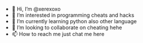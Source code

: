 - 👋 Hi, I’m @xerexoxo
- 👀 I’m interested in programming cheats and hacks
- 🌱 I’m currently learning python also other language
- 💞️ I’m looking to collaborate on cheating hehe
- 📫 How to reach me just chat me here

<!---
xerexoxo/xerexoxo is a ✨ special ✨ repository because its `README.md` (this file) appears on your GitHub profile.
You can click the Preview link to take a look at your changes.
--->
